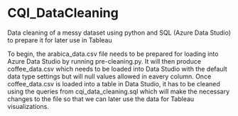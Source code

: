 # CQI_DataCleaning
Data cleaning of a messy dataset using python and SQL (Azure Data Studio) to prepare it for later use in Tableau


To begin, the arabica_data.csv file needs to be prepared for loading into Azure Data Studio by running pre-cleaning.py. 
It will then produce coffee_data.csv which needs to be loaded into Data Studio with the default data type settings but will null values allowed in eavery column. 
Once coffee_data.csv is loaded into a table in Data Studio, it has to be cleaned using the queries from cqi_data_cleaning.sql which will make
the necessary changes to the file so that we can later use the data for Tableau visualizations. 
